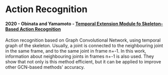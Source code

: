 # Action Recognition

#### 2020 - Obinata and Yamamoto - [Temporal Extension Module fo Skeleton-Based Action Recognition](https://arxiv.org/abs/2003.08951) 

Action recognition based on Graph Convolutional Network, using temporal graph of the skeleton. Usually, a joint is connected to the neighbouring joint in the same frame, and to the same joint in frame n+-1.
In this work, information about neighbouring joints in frames n+-1 is also used. They show that not only is this method efficient, but it can be applied to improve other GCN-based methods' accuracy.
